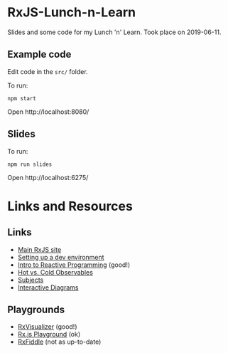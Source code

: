# RxJS-Lunch-n-Learn
Slides and some code for my Lunch 'n' Learn.
Took place on 2019-06-11.

## Example code

Edit code in the `src/` folder.

To run:
```shell
npm start
```

Open http://localhost:8080/

## Slides

To run:
```shell
npm run slides
```

Open http://localhost:6275/


# Links and Resources

## Links
* [Main RxJS site][2]
* [Setting up a dev environment][10]
* [Intro to Reactive Programming][9] (good!)
* [Hot vs. Cold Observables][6]
* [Subjects][7]
* [Interactive Diagrams][8]


## Playgrounds
* [RxVisualizer][3] (good!)
* [Rx.js Playground][4] (ok)
* [RxFiddle][5] (not as up-to-date)

[2]: https://rxjs-dev.firebaseapp.com/ "RxJS"
[3]: https://rxviz.com/ "RxViz"
[4]: https://rxjs-playground.github.io/#/?html= "Rx.js Playground"
[5]: https://rxfiddle.net/# "RxFiddle"
[6]: https://medium.com/@benlesh/hot-vs-cold-observables-f8094ed53339
[7]: https://medium.com/@benlesh/on-the-subject-of-subjects-in-rxjs-2b08b7198b93
[8]: https://blog.angularindepth.com/learn-to-combine-rxjs-sequences-with-super-intuitive-interactive-diagrams-20fce8e6511
[9]: https://gist.github.com/staltz/868e7e9bc2a7b8c1f754
[10]: https://coursetro.com/posts/code/147/How-to-Install-RxJS---Setting-up-a-Development-Environment